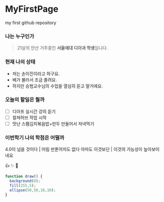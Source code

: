 # MyFirstPage
my first github repository

### 나는 누구인가
 > 21살의 안산 거주중인 **서울예대 디아과 학생**임니다.

### 현재 나의 상태
 * 저는 손이진이라고 하구요.
 * 배가 불러서 조금 졸려요.
 * 하지만 승범교수님의 수업을 열심히 듣고 말거에요.

### 오늘의 할일은 뭘까
- [ ] 디아프 실시간 강의 듣기
- [ ] 컬쳐허브 작업 시작
- [ ] 맛난 스팸김치볶음밥+만두 만들어서 저녁먹기

### 이번학기 나의 학점은 어떨까
4.0이 넘을 것이다 | 어림 반푼어치도 없다
아마도 이것보단 | 이것의 가능성이 높아보이네요

👍 ✨ 🤘

```javascript
function draw() {
  background(0);
  fill(255,5);
  ellipse(50,50,10,10);
}
```
